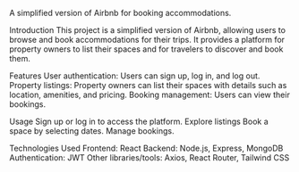 A simplified version of Airbnb for booking accommodations.

Introduction
This project is a simplified version of Airbnb, allowing users to browse and book accommodations for their trips. It provides a platform for property owners to list their spaces and for travelers to discover and book them.

Features
User authentication: Users can sign up, log in, and log out.
Property listings: Property owners can list their spaces with details such as location, amenities, and pricing.
Booking management: Users can view their bookings.

Usage
Sign up or log in to access the platform.
Explore listings
Book a space by selecting dates.
Manage bookings.

Technologies Used
Frontend: React
Backend: Node.js, Express, MongoDB
Authentication: JWT
Other libraries/tools: Axios, React Router, Tailwind CSS
